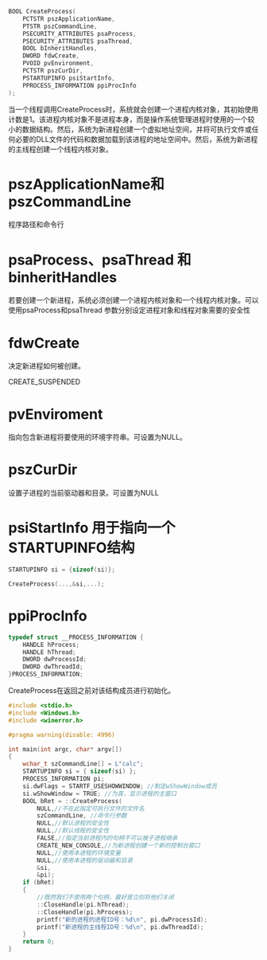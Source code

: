 ```c
BOOL CreateProcess(
    PCTSTR pszApplicationName,
    PTSTR pszCommandLine,
    PSECURITY_ATTRIBUTES psaProcess,
    PSECURITY_ATTRIBUTES psaThread,
    BOOL bInheritHandles,
    DWORD fdwCreate,
    PVOID pvEnvironment,
    PCTSTR pszCurDir,
    PSTARTUPINFO psiStartInfo,
    PPROCESS_INFORMATION ppiProcInfo
);
```

当一个线程调用CreateProcess时，系统就会创建一个进程内核对象，其初始使用计数是1。该进程内核对象不是进程本身，而是操作系统管理进程时使用的一个较小的数据结构。然后，系统为新进程创建一个虚拟地址空间，并将可执行文件或任何必要的DLL文件的代码和数据加载到该进程的地址空间中。然后，系统为新进程的主线程创建一个线程内核对象。

# pszApplicationName和pszCommandLine

程序路径和命令行

# psaProcess、psaThread 和 binheritHandles

若要创建一个新进程，系统必须创建一个进程内核对象和一个线程内核对象。可以使用psaProcess和psaThread 参数分别设定进程对象和线程对象需要的安全性

# fdwCreate

决定新进程如何被创建。

CREATE_SUSPENDED

# pvEnviroment

指向包含新进程将要使用的环境字符串。可设置为NULL。

# pszCurDir

设置子进程的当前驱动器和目录。可设置为NULL

# psiStartInfo 用于指向一个STARTUPINFO结构

```c
STARTUPINFO si = {sizeof(si)};

CreateProcess(...,&si,...);
```

# ppiProcInfo


```c
typedef struct __PROCESS_INFORMATION {
    HANDLE hProcess;
    HANDLE hThread;
    DWORD dwProcessId;
    DWORD dwThreadId;
}PROCESS_INFORMATION;
```

CreateProcess在返回之前对该结构成员进行初始化。

```c
#include <stdio.h>
#include <Windows.h>
#include <winerror.h>

#pragma warning(disable: 4996)

int main(int argc, char* argv[])
{
	wchar_t szCommandLine[] = L"calc";
	STARTUPINFO si = { sizeof(si) };
	PROCESS_INFORMATION pi;
	si.dwFlags = STARTF_USESHOWWINDOW; //制定wShowWindow成员
	si.wShowWindow = TRUE; //为真，显示进程的主窗口
	BOOL bRet = ::CreateProcess(
		NULL,//不在此指定可执行文件的文件名
		szCommandLine, //命令行参数
		NULL,//默认进程的安全性
		NULL,//默认线程的安全性
		FALSE,//指定当前进程内的句柄不可以被子进程继承
		CREATE_NEW_CONSOLE,//为新进程创建一个新的控制台窗口
		NULL,//使用本进程的环境变量
		NULL,//使用本进程的驱动器和目录
		&si,
		&pi);
	if (bRet)
	{
		//既然我们不使用两个句柄，最好是立刻将他们关闭
		::CloseHandle(pi.hThread);
		::CloseHandle(pi.hProcess);
		printf("新的进程的进程ID号：%d\n", pi.dwProcessId);
		printf("新进程的主线程ID号：%d\n", pi.dwThreadId);
	}
	return 0;
}
```